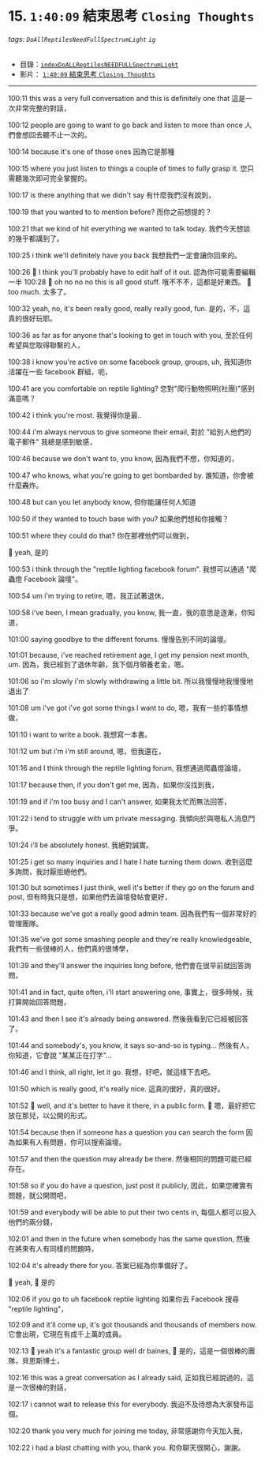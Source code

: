 # 15. `1:40:09` 結束思考 `Closing Thoughts`
 
###### tags: `DoAllReptilesNeedFullSpectrumLight` `ig`

- 目錄：[`indexDoALLReptilesNEEDFULLSpectrumLight`](https://hackmd.io/@ZO2MyW0NRDSyMlEjLJzEcA/indexDoALLReptilesNEEDFULLSpectrumLight)
- 影片： [`1:40:09` 結束思考 `Closing Thoughts`](https://youtu.be/EhbDx11OMfM?t=6009)

---

100:11
this was a very full conversation and this is definitely one that 
這是一次非常完整的對話，

100:12
people are going to want to go back and listen to more than once
人們會想回去聽不止一次的。


100:14
because it's one of those ones 
因為它是那種

100:15
where you just listen to things a couple of times to fully grasp it.
您只需聽幾次即可完全掌握的。

100:17
is there anything that we didn't say
有什麼我們沒有說到，

100:19
that you wanted to to mention before?
而你之前想提的？

100:21
that we kind of hit everything we wanted to talk today.
我們今天想談的幾乎都講到了。
 
100:25
i think we'll definitely have you back 
我想我們一定會讓你回來的。

100:26
:older_woman: I think you'll probably have to edit half of it out.
認為你可能需要編輯一半
100:28
:bearded_person: oh no no no this is all good stuff.
哦不不不，這都是好東西。
:older_woman: too much.
太多了。

100:32
yeah, no, it's been really good, really really good, fun.
是的，不，這真的很好玩耶。

<!--  -->

100:36
as far as for anyone that's looking to get in touch with you,
至於任何希望與您取得聯繫的人，

100:38
i know you're active on some facebook group, groups, uh,
我知道你活躍在一些 facebook 群組，呃，

100:41
are you comfortable on reptile lighting?
您對"爬行動物照明(社團)"感到滿意嗎？

100:42
i think you're most.
我覺得你是最..

100:44
i'm always nervous to give someone their email,
對於 "給別人他們的電子郵件" 我總是感到敏感，

100:46
because we don't want to, you know,
因為我們不想，你知道的，

100:47
who knows, what you're going to get bombarded  by.
誰知道，你會被什麼轟炸。

100:48
but can you let anybody know,
但你能讓任何人知道

100:50
if they wanted to touch base with you?
如果他們想和你接觸？

100:51
where they could do that? 
你在那裡他們可以做到，

:older_woman: yeah,
是的

100:53
i think through the "reptile lighting facebook forum".
我想可以通過 "爬蟲燈 Facebook 論壇"。

100:54
um i'm trying to retire,
嗯，我正試著退休，

100:58
i've been, I mean gradually, you know,
我一直，我的意思是逐漸，你知道，

101:00
saying goodbye to the different forums.
慢慢告別不同的論壇。

101:01
because, i've reached retirement age, I get my pension next month, um.
因為，我已經到了退休年齡，我下個月領養老金，嗯。

101:06
so i'm slowly i'm slowly withdrawing a little bit.
所以我慢慢地我慢慢地退出了

101:08
um i've got i've got some things I want to do,
嗯，我有一些的事情想做，

101:10
i want to write a book.
我想寫一本書。

101:12
um but i'm i'm still around, 
嗯，但我還在，

101:16
and I think through the reptile lighting forum,
我想通過爬蟲燈論壇，

101:17
because then, if you don't get me,
因為，如果你沒找到我，

101:19
and if i'm too busy and I can't answer,
如果我太忙而無法回答，

101:22
i tend to struggle with um private messaging.
我傾向於與嗯私人消息鬥爭。

101:24
i'll be absolutely honest.
我絕對誠實。

101:25
i get so many inquiries and I hate I hate turning them down.
收到這麼多詢問，我討厭拒絕他們。

101:30
but sometimes I just think, well it's better if they go on the forum and post,
但有時我只是想，如果他們去論壇發帖會更好，
 
101:33
because we've got a really good admin team.
因為我們有一個非常好的管理團隊。

101:35
we've got some smashing people and they're really knowledgeable,
我們有一些很棒的人，他們真的很博學，

101:39
and they'll answer the inquiries long before,
他們會在很早前就回答詢問，

101:41
and in fact, quite often, i'll start answering one,
事實上，很多時候，我打算開始回答問題，

101:43
and then I see it's already being answered.
然後我看到它已經被回答了。

101:44
and somebody's, you know, it says so-and-so is typing...
然後有人，你知道，它會說 "某某正在打字"...

101:46
and I think, all right, let it go.
我想，好吧，就這樣下去吧。

101:50
which is really good, it's really nice.
這真的很好，真的很好。

101:52
:bearded_person: well, and it's better to have it there, in a public form.
:bearded_person: 嗯，最好把它放在那兒，以公開的形式。

101:54
because then if someone has a question you can search the form
因為如果有人有問題，你可以搜索論壇。
 
101:57
and then the question may already be there.
然後相同的問題可能已經存在。

101:58
so if you do have a question, just post it publicly,
因此，如果您確實有問題，就公開問吧，

101:59
and everybody will be able to put their two cents in,
每個人都可以投入他們的兩分錢，

102:01
and then in the future when somebody has the same question,
然後在將來有人有同樣的問題時，

102:04
it's already there for you.
答案已經為你準備好了。

:older_woman: yeah,
:older_woman: 是的

102:06
if you go to uh facebook reptile lighting 
如果你去 Facebook 搜尋 "reptile lighting"，

102:09
and it'll come up, it's got thousands and thousands of members now.
它會出現，它現在有成千上萬的成員。
 
102:13
:bearded_person: yeah it's a fantastic group well dr baines,
:bearded_person: 是的，這是一個很棒的團隊，貝恩斯博士，

102:16
this was a great conversation as I already said,
正如我已經說過的，這是一次很棒的對話，

102:17
i cannot wait to release this for everybody.
我迫不及待想為大家發布這個。

102:20
thank you very much for joining me today,
非常感謝你今天加入我，

102:22
i had a blast chatting with you, thank you.
和你聊天很開心，謝謝。
 
